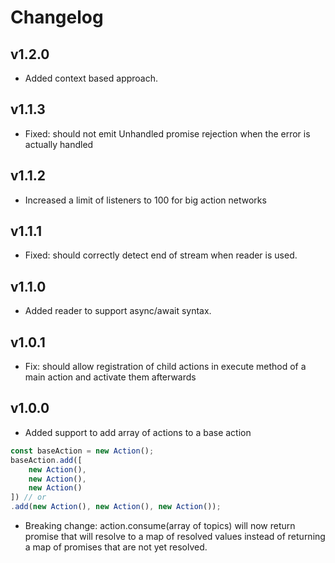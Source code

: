 # Changelog

## v1.2.0
* Added context based approach.

## v1.1.3
* Fixed: should not emit Unhandled promise rejection when the error is actually handled

## v1.1.2
* Increased a limit of listeners to 100 for big action networks

## v1.1.1
* Fixed: should correctly detect end of stream when reader is used.

## v1.1.0
* Added reader to support async/await syntax.

## v1.0.1
* Fix: should allow registration of child actions in execute method of a main action and activate them afterwards

## v1.0.0
* Added support to add array of actions to a base action
```js
const baseAction = new Action();
baseAction.add([
    new Action(),
    new Action(),
    new Action()
]) // or
.add(new Action(), new Action(), new Action());
```
* Breaking change: action.consume(array of topics) will now return promise that will resolve to a map of resolved values instead of returning a map of promises that are not yet resolved.
